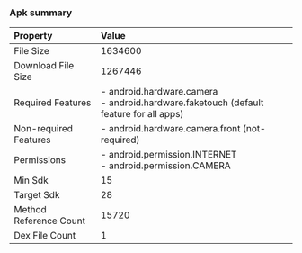 ### Apk summary

Property | Value
:--- | :---
File Size | 1634600
Download File Size | 1267446
Required Features | - android.hardware.camera<br>- android.hardware.faketouch (default feature for all apps)
Non-required Features | - android.hardware.camera.front (not-required)
Permissions | - android.permission.INTERNET<br>- android.permission.CAMERA
Min Sdk | 15
Target Sdk | 28
Method Reference Count | 15720
Dex File Count | 1